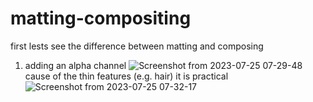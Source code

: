 # matting-compositing
first lests see the difference between matting and composing
1. adding an alpha channel 
   ![Screenshot from 2023-07-25 07-29-48](https://github.com/sarEbrahimi/matting-compositing/assets/94298181/2c7f1e52-d9ff-44e5-a7e0-d2bafc8220db)
cause of the thin features  (e.g. hair) it is practical
![Screenshot from 2023-07-25 07-32-17](https://github.com/sarEbrahimi/matting-compositing/assets/94298181/9a02b5cd-0094-4b37-b2d5-61d8c4b721fe)
